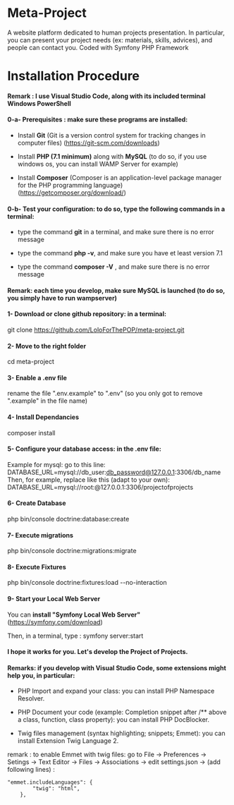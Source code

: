 # Meta-Project
A website platform dedicated to human projects presentation. In particular, you can present your project needs (ex: materials, skills, advices), and people can contact you. Coded with Symfony PHP Framework

# Installation Procedure 

#### Remark : I use Visual Studio Code, along with its included terminal Windows PowerShell

#### 0-a- Prerequisites : make sure these programs are installed:

* Install **Git** (Git is a version control system for tracking changes in computer files) (https://git-scm.com/downloads)

* Install **PHP (7.1 minimum)** along with **MySQL**  (to do so, if you use windows os, you can install WAMP Server for example)

* Install **Composer** (Composer is an application-level package manager for the PHP programming language) (https://getcomposer.org/download/)


#### 0-b- Test your configuration: to do so, type the following commands in a terminal:

* type the command **git** in a terminal, and make sure there is no error message

* type the command **php -v**, and make sure you have et least version 7.1 

* type the command **composer -V** , and make sure there is no error message

#### Remark: each time you develop, make sure MySQL is launched (to do so, you simply have to run wampserver)
	
#### 1- Download or clone github repository: in a terminal:
git clone https://github.com/LoloForThePOP/meta-project.git

#### 2- Move to the right folder
cd meta-project

#### 3- Enable a .env file
rename the file ".env.example" to ".env" (so you only got to remove ".example" in the file name)

#### 4- Install Dependancies
composer install

#### 5- Configure your database access: in the .env file:
Example for mysql: go to this line: DATABASE_URL=mysql://db_user:db_password@127.0.0.1:3306/db_name \
Then, for example, replace like this (adapt to your own): DATABASE_URL=mysql://root:@127.0.0.1:3306/projectofprojects

#### 6- Create Database
php bin/console doctrine:database:create

#### 7- Execute migrations
php bin/console doctrine:migrations:migrate

#### 8- Execute Fixtures
php bin/console doctrine:fixtures:load --no-interaction

#### 9- Start your Local Web Server

You can **install "Symfony Local Web Server"** (https://symfony.com/download)

Then, in a terminal, type : symfony server:start

#### I hope it works for you. Let's develop the Project of Projects.

#### Remarks: if you develop with Visual Studio Code, some extensions might help you, in particular:

* PHP Import and expand your class: you can install PHP Namespace Resolver.

* PHP Document your code (example: Completion snippet after /** above a class, function, class property): you can install PHP DocBlocker.

* Twig files management (syntax highlighting; snippets; Emmet): you can install Extension Twig Language 2.

remark : to enable Emmet with twig files: go to File -> Preferences -> Setings -> Text Editor -> Files -> Associations -> edit settings.json -> (add following lines) :

```
"emmet.includeLanguages": {
        "twig": "html",
    },
```



